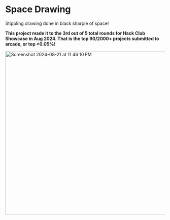 <h1>Space Drawing</h1>

<p>Stippling drawing done in black sharpie of space!</p>
<p><b>This project made it to the 3rd out of 5 total rounds for Hack Club Showcase in Aug 2024. That is the top 90/2000+ projects submitted to arcade, or top <0.05%!</b></p>

<img width="516" alt="Screenshot 2024-08-21 at 11 46 10 PM" src="https://github.com/user-attachments/assets/ff1be279-3bc7-406e-a5af-9a4c1d272fad">
